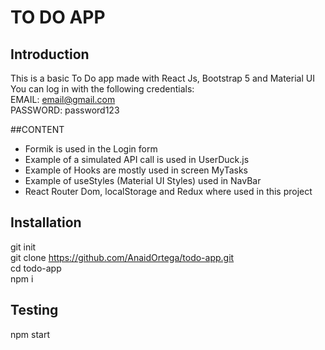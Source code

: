 # TO DO APP

## Introduction 
This is a basic To Do app made with React Js, Bootstrap 5 and Material UI<br/>
You can log in with the following credentials: <br/>
EMAIL: email@gmail.com <br/>
PASSWORD: password123 

##CONTENT 
- Formik is used in the Login form <br/>
- Example of a simulated API call is used in UserDuck.js <br/>
- Example of Hooks are mostly used in screen MyTasks <br/>
- Example of useStyles (Material UI Styles) used in NavBar  <br/>
- React Router Dom, localStorage and Redux where used in this project
## Installation
git init <br/>
git clone https://github.com/AnaidOrtega/todo-app.git <br/>
cd todo-app <br/>
npm i  

## Testing
npm start
